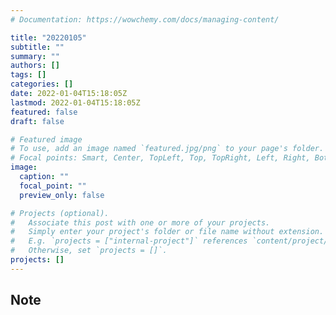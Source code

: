 ```yaml
---
# Documentation: https://wowchemy.com/docs/managing-content/

title: "20220105"
subtitle: ""
summary: ""
authors: []
tags: []
categories: []
date: 2022-01-04T15:18:05Z
lastmod: 2022-01-04T15:18:05Z
featured: false
draft: false

# Featured image
# To use, add an image named `featured.jpg/png` to your page's folder.
# Focal points: Smart, Center, TopLeft, Top, TopRight, Left, Right, BottomLeft, Bottom, BottomRight.
image:
  caption: ""
  focal_point: ""
  preview_only: false

# Projects (optional).
#   Associate this post with one or more of your projects.
#   Simply enter your project's folder or file name without extension.
#   E.g. `projects = ["internal-project"]` references `content/project/deep-learning/index.md`.
#   Otherwise, set `projects = []`.
projects: []
---
```


## Note

